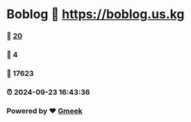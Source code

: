# Boblog :link: https://boblog.us.kg 
### :page_facing_up: [20](https://boblog.us.kg/tag.html) 
### :speech_balloon: 4 
### :hibiscus: 17623 
### :alarm_clock: 2024-09-23 16:43:36 
### Powered by :heart: [Gmeek](https://github.com/Meekdai/Gmeek)
